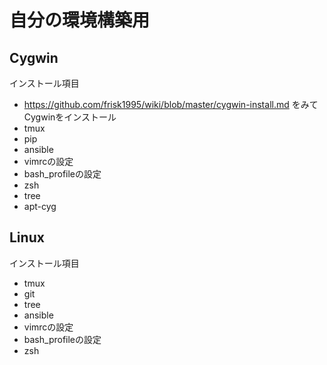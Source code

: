 # 自分の環境構築用
## Cygwin
インストール項目
- https://github.com/frisk1995/wiki/blob/master/cygwin-install.md をみてCygwinをインストール
- tmux
- pip
- ansible
- vimrcの設定
- bash_profileの設定
- zsh
- tree
- apt-cyg


## Linux
インストール項目
- tmux
- git
- tree
- ansible
- vimrcの設定
- bash_profileの設定
- zsh

